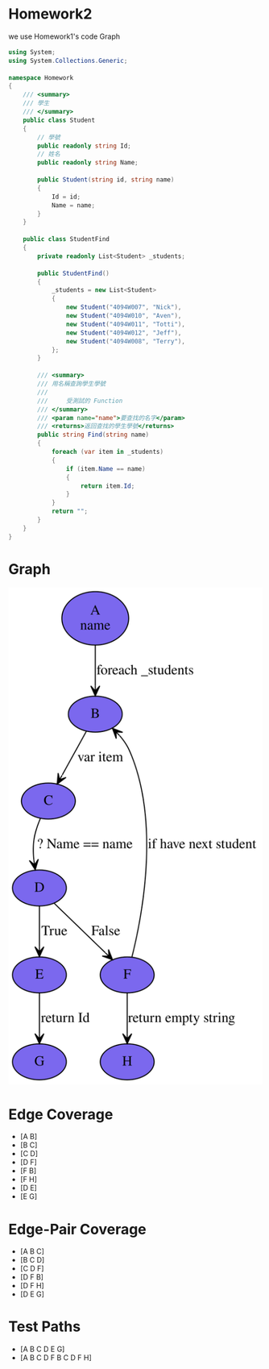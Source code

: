 # Homework2 
we use Homework1's code Graph 

```csharp
using System;
using System.Collections.Generic;

namespace Homework
{
    /// <summary>
    /// 學生
    /// </summary>
    public class Student
    {
        // 學號
        public readonly string Id;
        // 姓名
        public readonly string Name;

        public Student(string id, string name)
        {
            Id = id;
            Name = name;
        }
    }

    public class StudentFind
    {
        private readonly List<Student> _students;

        public StudentFind()
        {
            _students = new List<Student>
            {
                new Student("4094W007", "Nick"),
                new Student("4094W010", "Aven"),
                new Student("4094W011", "Totti"),
                new Student("4094W012", "Jeff"),
                new Student("4094W008", "Terry"),
            };
        }

        /// <summary>
        /// 用名稱查詢學生學號
        /// 
        ///     受測試的 Function
        /// </summary>
        /// <param name="name">要查找的名字</param>
        /// <returns>返回查找的學生學號</returns>
        public string Find(string name)
        {
            foreach (var item in _students)
            {
                if (item.Name == name)
                {
                    return item.Id;
                }
            }
            return "";
        }
    }
}

```

# Graph

![alt Graph](./graph.svg)

# Edge Coverage 

* [A B]
* [B C]
* [C D]
* [D F]
* [F B]
* [F H]
* [D E]
* [E G]


# Edge-Pair Coverage 

* [A B C]
* [B C D]
* [C D F]
* [D F B]
* [D F H]
* [D E G]
  
# Test Paths

* [A B C D E G]
* [A B C D F B C D F H]